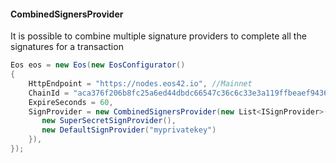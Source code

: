 #### CombinedSignersProvider

It is possible to combine multiple signature providers to complete all the signatures for a transaction

```csharp
Eos eos = new Eos(new EosConfigurator()
{    
    HttpEndpoint = "https://nodes.eos42.io", //Mainnet
    ChainId = "aca376f206b8fc25a6ed44dbdc66547c36c6c33e3a119ffbeaef943642f0e906",
    ExpireSeconds = 60,
    SignProvider = new CombinedSignersProvider(new List<ISignProvider>() {
       new SuperSecretSignProvider(),
       new DefaultSignProvider("myprivatekey")
    }),
});
```
